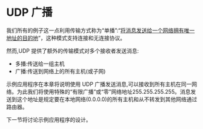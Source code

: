 UDP 广播
====

我们所有的例子这一点利用传输方式称为“单播”:“[将消息发送给一个网络拥有唯一地址的目的地](http://en.wikipedia.org/wiki/Unicast)”，这种模式支持连接和无连接协议。

然而,UDP 提供了额外的传输模式对多个接收者发送消息:

* 多播:传送给一组主机
* 广播:传送到网络上的所有主机(或子网)

示例应用程序在本章将说明使用 UDP 广播发送消息,可以接收到所有主机在同一网络。为此我们将使用特殊的“有限广播”或“零”网络地址255.255.255.255。消息发送到这个地址是规定要在本地网络(0.0.0.0)的所有主机和从不转发到其他网络通过路由器。

下一节将讨论示例应用程序的设计。
